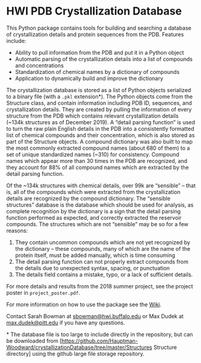 # HWI PDB Crystallization Database

This Python package contains tools for building and searching a database of crystallization details and protein sequences from the PDB. Features include:
* Ability to pull information from the PDB and put it in a Python object
* Automatic parsing of the crystallization details into a list of compounds and concentrations
* Standardization of chemical names by a dictionary of compounds
* Application to dynamically build and improve the dictionary

The crystallization database is stored as a list of Python objects serialized to a binary file (with a `.pkl` extension*). The Python objects come from the Structure class, and contain information including PDB ID, sequences, and crystallization details. They are created by pulling the information of every structure from the PDB which contains relevant crystallization details (~134k structures as of December 2019). A “detail parsing function” is used to turn the raw plain English details in the PDB into a consistently formatted list of chemical compounds and their concentration, which is also stored as part of the Structure objects. A compound dictionary was also built to map the most commonly extracted compound names (about 680 of them) to a set of unique standardized names (~310) for consistency.  Compound names which appear more than 30 times in the PDB are recognized, and they account for 88% of all compound names which are extracted by the detail parsing function.
 
Of the ~134k structures with chemical details, over 99k are “sensible” – that is, all of the compounds which were extracted from the crystallization details are recognized by the compound dictionary. The “sensible structures” database is the database which should be used for analysis, as complete recognition by the dictionary is a sign that the detail parsing function performed as expected, and correctly extracted the reservoir compounds. The structures which are not “sensible” may be so for a few reasons:
1. They contain uncommon compounds which are not yet recognized by the dictionary – these compounds, many of which are the name of the protein itself, must be added manually, which is time consuming
2. The detail parsing function can not properly extract compounds from the details due to unexpected syntax, spacing, or punctuation
3. The details field contains a mistake, typo, or a lack of sufficient details.

For more details and results from the 2018 summer project, see the project poster in `project_poster.pdf`.

For more information on how to use the package see the [Wiki](https://github.com/maxdudek/crystallizationDatabase/wiki).

Contact Sarah Bowman at sbowman@hwi.buffalo.edu or Max Dudek at max.dudek@pitt.edu if you have any questions.

\* The database file is too large to include directly in the repository, but can be downloaded from [https://github.com/Hauptman-Woodward/crystallizationDatabase/tree/master/Structures Structure directory] using the github large file storage repository.
